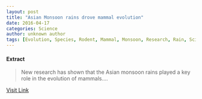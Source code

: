```yaml
---
layout: post
title: "Asian Monsoon rains drove mammal evolution"
date: 2016-04-17
categories: Science
author: unknown author
tags: [Evolution, Species, Rodent, Mammal, Monsoon, Research, Rain, Science]
---
```





#### Extract
>New research has shown that the Asian monsoon rains played a key role in the evolution of mammals....



[Visit Link](http://feeds.sciencedaily.com/~r/sciencedaily/~3/FV2sz5QbYlw/150311081512.htm)


